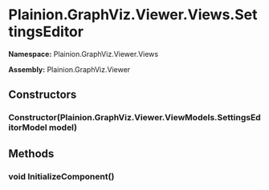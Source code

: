 
# Plainion.GraphViz.Viewer.Views.SettingsEditor

**Namespace:** Plainion.GraphViz.Viewer.Views

**Assembly:** Plainion.GraphViz.Viewer


## Constructors

### Constructor(Plainion.GraphViz.Viewer.ViewModels.SettingsEditorModel model)


## Methods

### void InitializeComponent()

